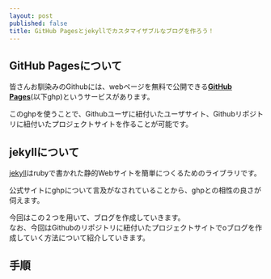 ```yaml
---
layout: post
published: false
title: GitHub Pagesとjekyllでカスタマイザブルなブログを作ろう！
---
```

## GitHub Pagesについて  


皆さんお馴染みのGithubには、webページを無料で公開できる[**GitHub Pages**](https://pages.github.com/)(以下ghp)というサービスがあります。  


このghpを使うことで、Githubユーザに紐付いたユーザサイト、Githubリポジトリに紐付いたプロジェクトサイトを作ることが可能です。  


## jekyllについて  

[jekyll](https://jekyllrb-ja.github.io/)はrubyで書かれた静的Webサイトを簡単につくるためのライブラリです。  

公式サイトにghpについて言及がなされていることから、ghpとの相性の良さが伺えます。  



今回はこの２つを用いて、ブログを作成していきます。  
なお、今回はGithubのリポジトリに紐付いたプロジェクトサイトでoブログを作成していく方法について紹介していきます。  




## 手順  









